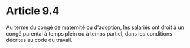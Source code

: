 # Article 9.4

Au terme du congé de maternité ou d'adoption, les salariés ont droit à un congé parental à temps plein ou à temps partiel, dans les conditions décrites au code du travail.

  
